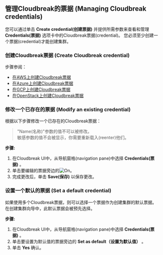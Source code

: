 
## 管理Cloudbreak的票据 (Managing Cloudbreak credentials)

您可以通过单击 **Create credential(创建票据)** 并提供所需参数来查看和管理 **Credentials(票据)** 选项卡中的Cloudbreak票据(credential)。 您必须至少创建一个票据(credential)才能创建集群。


### 创建Cloudbreak票据 (Create Cloudbreak credential)

步骤参阅：

* [在AWS上创建Cloudbreak票据](aws-launch.md#create-cloudbreak-credential)  
* [在Azure上创建Cloudbreak票据](azure-launch.md#create-cloudbreak-credential)  
* [在GCP上创建Cloudbreak票据](gcp-launch.md#create-cloudbreak-credential) 
* [在OpenStack上创建Cloudbreak票据](os-launch.md#create-cloudbreak-credential)


### 修改一个已存在的票据 (Modify an existing credential)

根据以下步骤修改一个已存在的Cloudbreak票据：

> "Name(名称)"参数的值不可以被修改。    
> 敏感参数的值不会被显示，你需要重新载入(reenter)他们。    

**步骤:**

1. 在Cloudbreak UI中，从导航窗格(navigation pane)中选择 **Credentials(票据)** 。
2. 单击要编辑的票据旁边的<img src="../images/cb_edit.png" alt="On" />。
3. 完成更改后，单击 **Save(保存)** 以保存更改。


### 设置一个默认的票据 (Set a default credential)

如果使用多个Cloudbreak票据，则可以选择一个票据作为创建集群的默认票据。 在创建集群向导中，此默认票据会被预先选择。
 
**步骤:**

1. 在Cloudbreak UI中，从导航窗格(navigation pane)中选择 **Credentials(票据)** 。
2. 单击要设置为默认值的票据旁边的 **Set as default（设置为默认值）** 。
3. 单击 **Yes** 确认。
